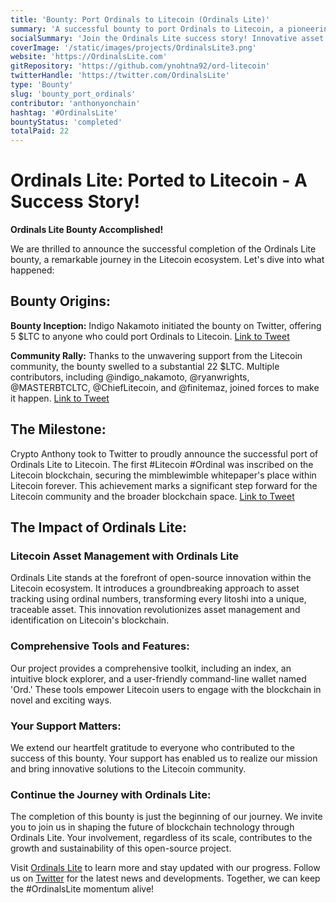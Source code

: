 ```yaml
---
title: 'Bounty: Port Ordinals to Litecoin (Ordinals Lite)'
summary: 'A successful bounty to port Ordinals to Litecoin, a pioneering project in the Litecoin ecosystem.'
socialSummary: 'Join the Ordinals Lite success story! Innovative asset tracking and comprehensive tools are now part of Litecoin.'
coverImage: '/static/images/projects/OrdinalsLite3.png'
website: 'https://OrdinalsLite.com'
gitRepository: 'https://github.com/ynohtna92/ord-litecoin'
twitterHandle: 'https://twitter.com/OrdinalsLite'
type: 'Bounty'
slug: 'bounty_port_ordinals'
contributor: 'anthonyonchain'
hashtag: '#OrdinalsLite'
bountyStatus: 'completed'
totalPaid: 22
---
```


# Ordinals Lite: Ported to Litecoin - A Success Story!

**Ordinals Lite Bounty Accomplished!**

We are thrilled to announce the successful completion of the Ordinals Lite bounty, a remarkable journey in the Litecoin ecosystem. Let's dive into what happened:

## Bounty Origins:

**Bounty Inception:** Indigo Nakamoto initiated the bounty on Twitter, offering 5 $LTC to anyone who could port Ordinals to Litecoin. [Link to Tweet](https://twitter.com/indigo_nakamoto/status/1624247793438322689)

**Community Rally:** Thanks to the unwavering support from the Litecoin community, the bounty swelled to a substantial 22 $LTC. Multiple contributors, including @indigo_nakamoto, @ryanwrights, @MASTERBTCLTC, @ChiefLitecoin, and @finitemaz, joined forces to make it happen. [Link to Tweet](https://twitter.com/indigo_nakamoto/status/1626323002781753346)

## The Milestone:

Crypto Anthony took to Twitter to proudly announce the successful port of Ordinals Lite to Litecoin. The first #Litecoin #Ordinal was inscribed on the Litecoin blockchain, securing the mimblewimble whitepaper's place within Litecoin forever. This achievement marks a significant step forward for the Litecoin community and the broader blockchain space. [Link to Tweet](https://twitter.com/anthonyonchain/status/1627408947203411969)

## The Impact of Ordinals Lite:

### Litecoin Asset Management with Ordinals Lite

Ordinals Lite stands at the forefront of open-source innovation within the Litecoin ecosystem. It introduces a groundbreaking approach to asset tracking using ordinal numbers, transforming every litoshi into a unique, traceable asset. This innovation revolutionizes asset management and identification on Litecoin's blockchain.

### Comprehensive Tools and Features:

Our project provides a comprehensive toolkit, including an index, an intuitive block explorer, and a user-friendly command-line wallet named 'Ord.' These tools empower Litecoin users to engage with the blockchain in novel and exciting ways.

### Your Support Matters:

We extend our heartfelt gratitude to everyone who contributed to the success of this bounty. Your support has enabled us to realize our mission and bring innovative solutions to the Litecoin community.

### Continue the Journey with Ordinals Lite:

The completion of this bounty is just the beginning of our journey. We invite you to join us in shaping the future of blockchain technology through Ordinals Lite. Your involvement, regardless of its scale, contributes to the growth and sustainability of this open-source project.

Visit [Ordinals Lite](https://OrdinalsLite.com) to learn more and stay updated with our progress. Follow us on [Twitter](https://twitter.com/OrdinalsLite) for the latest news and developments. Together, we can keep the #OrdinalsLite momentum alive!
